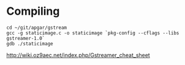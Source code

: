 # Compiling
```
cd ~/git/apgar/gstream
gcc -g staticimage.c -o staticimage `pkg-config --cflags --libs gstreamer-1.0`
gdb ./staticimage
```

http://wiki.oz9aec.net/index.php/Gstreamer_cheat_sheet

